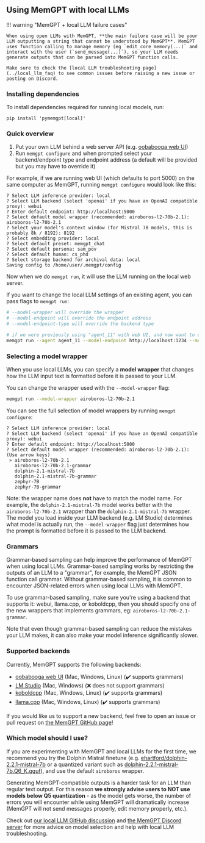 ## Using MemGPT with local LLMs

!!! warning "MemGPT + local LLM failure cases"

    When using open LLMs with MemGPT, **the main failure case will be your LLM outputting a string that cannot be understood by MemGPT**. MemGPT uses function calling to manage memory (eg `edit_core_memory(...)` and interact with the user (`send_message(...)`), so your LLM needs generate outputs that can be parsed into MemGPT function calls.

    Make sure to check the [local LLM troubleshooting page](../local_llm_faq) to see common issues before raising a new issue or posting on Discord.

### Installing dependencies
To install dependencies required for running local models, run:
```
pip install 'pymemgpt[local]'
```

### Quick overview

1. Put your own LLM behind a web server API (e.g. [oobabooga web UI](https://github.com/oobabooga/text-generation-webui#starting-the-web-ui))
2. Run `memgpt configure` and when prompted select your backend/endpoint type and endpoint address (a default will be provided but you may have to override it)

For example, if we are running web UI (which defaults to port 5000) on the same computer as MemGPT, running `memgpt configure` would look like this:
```
? Select LLM inference provider: local
? Select LLM backend (select 'openai' if you have an OpenAI compatible proxy): webui
? Enter default endpoint: http://localhost:5000
? Select default model wrapper (recommended: airoboros-l2-70b-2.1): airoboros-l2-70b-2.1
? Select your model's context window (for Mistral 7B models, this is probably 8k / 8192): 8192
? Select embedding provider: local
? Select default preset: memgpt_chat
? Select default persona: sam_pov
? Select default human: cs_phd
? Select storage backend for archival data: local
Saving config to /home/user/.memgpt/config
```

Now when we do `memgpt run`, it will use the LLM running on the local web server.

If you want to change the local LLM settings of an existing agent, you can pass flags to `memgpt run`:
```sh
# --model-wrapper will override the wrapper
# --model-endpoint will override the endpoint address
# --model-endpoint-type will override the backend type

# if we were previously using "agent_11" with web UI, and now want to use lmstudio, we can do:
memgpt run --agent agent_11 --model-endpoint http://localhost:1234 --model-endpoint-type lmstudio
```

### Selecting a model wrapper

When you use local LLMs, you can specify a **model wrapper** that changes how the LLM input text is formatted before it is passed to your LLM. 

You can change the wrapper used with the `--model-wrapper` flag:
```sh
memgpt run --model-wrapper airoboros-l2-70b-2.1
```

You can see the full selection of model wrappers by running `memgpt configure`:
```
? Select LLM inference provider: local
? Select LLM backend (select 'openai' if you have an OpenAI compatible proxy): webui
? Enter default endpoint: http://localhost:5000
? Select default model wrapper (recommended: airoboros-l2-70b-2.1): (Use arrow keys)
 » airoboros-l2-70b-2.1
   airoboros-l2-70b-2.1-grammar
   dolphin-2.1-mistral-7b
   dolphin-2.1-mistral-7b-grammar
   zephyr-7B
   zephyr-7B-grammar
```

Note: the wrapper name does **not** have to match the model name. For example, the `dolphin-2.1-mistral-7b` model works better with the `airoboros-l2-70b-2.1` wrapper than the `dolphin-2.1-mistral-7b` wrapper. The model you load inside your LLM backend (e.g. LM Studio) determines what model is actually run, the `--model-wrapper` flag just determines how the prompt is formatted before it is passed to the LLM backend.

### Grammars

Grammar-based sampling can help improve the performance of MemGPT when using local LLMs. Grammar-based sampling works by restricting the outputs of an LLM to a "grammar", for example, the MemGPT JSON function call grammar. Without grammar-based sampling, it is common to encounter JSON-related errors when using local LLMs with MemGPT.

To use grammar-based sampling, make sure you're using a backend that supports it: webui, llama.cpp, or koboldcpp, then you should specify one of the new wrappers that implements grammars, eg: `airoboros-l2-70b-2.1-grammar`.

Note that even though grammar-based sampling can reduce the mistakes your LLM makes, it can also make your model inference significantly slower.

### Supported backends

Currently, MemGPT supports the following backends:

* [oobabooga web UI](../webui) (Mac, Windows, Linux) (✔️ supports grammars)
* [LM Studio](../lmstudio) (Mac, Windows) (❌ does not support grammars)
* [koboldcpp](../koboldcpp) (Mac, Windows, Linux) (✔️ supports grammars)
* [llama.cpp](../llamacpp) (Mac, Windows, Linux) (✔️ supports grammars)

If you would like us to support a new backend, feel free to open an issue or pull request on [the MemGPT GitHub page](https://github.com/cpacker/MemGPT)!

### Which model should I use?

If you are experimenting with MemGPT and local LLMs for the first time, we recommend you try the Dolphin Mistral finetune (e.g. [ehartford/dolphin-2.2.1-mistral-7b](https://huggingface.co/ehartford/dolphin-2.2.1-mistral-7b) or a quantized variant such as [dolphin-2.2.1-mistral-7b.Q6_K.gguf](https://huggingface.co/TheBloke/dolphin-2.2.1-mistral-7B-GGUF)), and use the default `airoboros` wrapper.

Generating MemGPT-compatible outputs is a harder task for an LLM than regular text output. For this reason **we strongly advise users to NOT use models below Q5 quantization** - as the model gets worse, the number of errors you will encounter while using MemGPT will dramatically increase (MemGPT will not send messages properly, edit memory properly, etc.).

Check out [our local LLM GitHub discussion](https://github.com/cpacker/MemGPT/discussions/67) and [the MemGPT Discord server](https://discord.gg/9GEQrxmVyE) for more advice on model selection and help with local LLM troubleshooting.
